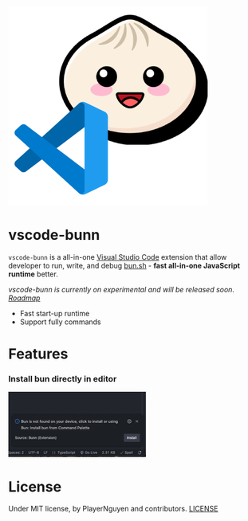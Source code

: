 ![alt](.assets/bunn-icon.png)

# vscode-bunn

`vscode-bunn` is a all-in-one [Visual Studio Code](https://code.visualstudio.com/) extension that allow developer to run, write, and debug [bun.sh](https://bun.sh) - **fast all-in-one JavaScript runtime** better.

_vscode-bunn is currently on experimental and will be released soon. [Roadmap](https://github.com/PlayerNguyen/vscode-bunn/issues/3)_

- Fast start-up runtime
- Support fully commands

# Features

### Install bun directly in editor

![Instant download](./.assets/instant-download.gif)

# License

Under MIT license, by PlayerNguyen and contributors.
[LICENSE](LICENSE)
